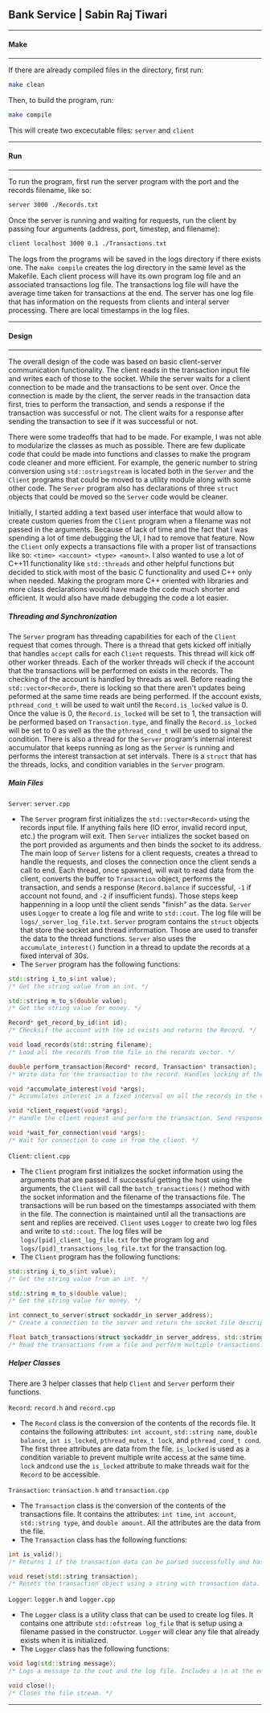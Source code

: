 ## Bank Service | Sabin Raj Tiwari

***
#### Make
***
If there are already compiled files in the directory, first run:

```bash
make clean
```

Then, to build the program, run:

```bash
make compile
```

This will create two excecutable files: `server` and `client`

***
#### Run
***
To run the program, first run the server program with the port and the records filename, like so:

```bash
server 3000 ./Records.txt
```

Once the server is running and waiting for requests, run the client by passing four arguments (address, port, timestep, and filename):

```bash
client localhost 3000 0.1 ./Transactions.txt
```

The logs from the programs will be saved in the logs directory if there exists one. The `make compile` creates the log directory in the same level as the Makefile. Each client process will have its own program log file and an associated transactions log file. The transactions log file will have the average time taken for transactions at the end. The server has one log file that has information on the requests from clients and interal server processing. There are local timestamps in the log files.

***
#### Design
***
The overall design of the code was based on basic client-server communication functionality. The client reads in the transaction input file and writes each of those to the socket. While the server waits for a client connection to be made and the transactions to be sent over. Once the connection is made by the client, the server reads in the transaction data first, tries to perform the transaction, and sends a response if the transaction was successful or not. The client waits for a response after sending the transaction to see if it was successful or not.

There were some tradeoffs that had to be made. For example, I was not able to modularize the classes as much as possible. There are few duplicate code that could be made into functions and classes to make the program code cleaner and more efficient. For example, the generic number to string conversion using `std::ostringstream` is located both in the `Server` and the `Client` programs that could be moved to a utility module along with some other code. The `Server` program also has declarations of three `struct` objects that could be moved so the `Server` code would be cleaner. 

Initially, I started adding a text based user interface that would allow to create custom queries from the `Client` program when a filename was not passed in the arguments. Because of lack of time and the fact that I was spending a lot of time debugging the UI, I had to remove that feature. Now the `Client` only expects a transactions file with a proper list of transactions like so: `<time> <account> <type> <amount>`. I also wanted to use a lot of C++11 functionality like `std::threads` and other helpful functions but decided to stick with most of the basic C functionality and used C++ only when needed. Making the program more C++ oriented with libraries and more class declarations would have made the code much shorter and efficient. It would also have made debugging the code a lot easier.

##### Threading and Synchronization

The `Server` program has threading capabilities for each of the `Client` request that comes through. There is a thread that gets kicked off initially that handles `accept` calls for each `Client` requests. This thread will kick off other worker threads. Each of the worker threads will check if the account that the transactions will be performed on exists in the records. The checking of the account is handled by threads as well. Before reading the `std::vector<Record>`, there is locking so that there aren't updates being peformed at the same time reads are being performed. If the account exists, `pthread_cond_t` will be used to wait until the `Record.is_locked` value is 0. Once the value is 0, the `Record.is_locked` will be set to 1, the transaction will be performed based on `Transaction.type`, and finally the `Record.is_locked` will be set to 0 as well as the the `pthread_cond_t` will be used to signal the condition. There is also a thread for the `Server` program's internal interest accumulator that keeps running as long as the `Server` is running and performs the interest transaction at set intervals. There is a `struct` that has the threads, locks, and condition variables in the `Server` program.

##### Main Files

`Server`: `server.cpp`

* The `Server` program first initializes the `std::vector<Record>` using the records input file. If anything fails here (IO error, invalid record input, etc.) the program will exit. Then `Server` intializes the socket based on the port provided as arguments and then binds the socket to its address. The main loop of `Server` listens for a client requests, creates a thread to handle the requests, and closes the connection once the client sends a call to end. Each thread, once spawned, will wait to read data from the client, converts the buffer to `Transaction` object, performs the transaction, and sends a response (`Record.balance` if successful, `-1` if account not found, and `-2` if insufficient funds). Those steps keep happenning in a loop until the client sends "finish" as the data. `Server` uses `Logger` to create a log file and write to `std::cout`. The log file will be `logs/_server_log_file.txt`.  `Server` program contains the `struct` objects that store the socket and thread information. Those are used to transfer the data to the thread functions. `Server` also uses the `accumulate_interest()` function in a thread to update the records at a fixed interval of 30s.
* The `Server` program has the following functions: 
```c++
std::string i_to_s(int value);
/* Get the string value from an int. */
```
```c++
std::string m_to_s(double value);
/* Get the string value for money. */
```
```c++
Record* get_record_by_id(int id);
/* Checksif the account with the id exists and returns the Record. */
```
```c++
void load_records(std::string filename);
/* Load all the records from the file in the records vector. */
```
```c++
double perform_transaction(Record* record, Transaction* transaction);
/* Write data for the transaction to the record. Handles locking of the record when multiple write access is attempted. */
```
```c++
void *accumulate_interest(void *args);
/* Accumulates interest in a fixed interval on all the records in the vector. */
```
```c++
void *client_request(void *args);
/* Handle the client request and perform the transaction. Send response to the client with success or failure. */
```
```c++
void *wait_for_connection(void *args);
/* Wait for connection to come in from the client. */
```

`Client`: `client.cpp`

* The `Client` program first initializes the socket information using the arguments that are passed. If successful getting the host using the arguments, the `Client` will call the `batch_transactions()` method with the socket information and the filename of the transactions file. The transactions will be run based on the timestamps associated with them in the file. The connection is maintained until all the transactions are sent and replies are received. `Client` uses `Logger` to create two log files and write to `std::cout`. The log files will be `logs/[pid]_client_log_file.txt` for the program log and `logs/[pid]_transactions_log_file.txt` for the transaction log.
* The `Client` program has the following functions:
```c++
std::string i_to_s(int value);
/* Get the string value from an int. */
```
```c++
std::string m_to_s(double value);
/* Get the string value for money. */
```
```c++
int connect_to_server(struct sockaddr_in server_address);
/* Create a connection to the server and return the socket file descriptor. */
```
```c++
float batch_transactions(struct sockaddr_in server_address, std::string filename);
/* Read the transactions from a file and perform multiple transactions. */
```

##### Helper Classes
There are 3 helper classes that help `Client` and `Server` perform their functions.

`Record`: `record.h` and `record.cpp`
* The `Record` class is the conversion of the contents of the records file. It contains the following attributes: `int account`, `std::string name`, `double balance`, `int is_locked`, `pthread_mutex_t lock`, and `pthread_cond_t cond`. The first three attributes are data from the file. `is_locked` is used as a condition variable to prevent multiple write access at the same time. `lock` and`cond` use the `is_locked` attribute to make threads wait for the `Record` to be accessible.

`Transaction`: `transaction.h` and `transaction.cpp`
* The `Transaction` class is the conversion of the contents of the transactions file. It contains the attributes: `int time`, `int account`, `std::string type`, and `double amount`. All the attributes are the data from the file.
* The `Transaction` class has the following functions:
```c++
int is_valid();
/* Returns 1 if the transaction data can be parsed successfully and has valid data else returns 0. */
```
```c++
void reset(std::string transaction);
/* Resets the transaction object using a string with transaction data. */
```

`Logger`: `logger.h` and `logger.cpp`
* The `Logger` class is a utility class that can be used to create log files. It contains one attribute `std::ofstream log_file` that is setup using a filename passed in the constructor. `Logger` will clear any file that already exists when it is initialized.
* The `Logger` class has the following functions: 
```c++
void log(std::string message); 
/* Logs a message to the cout and the log file. Includes a \n at the end. */
```
```c++
void close();
/* Closes the file stream. */
```

***
